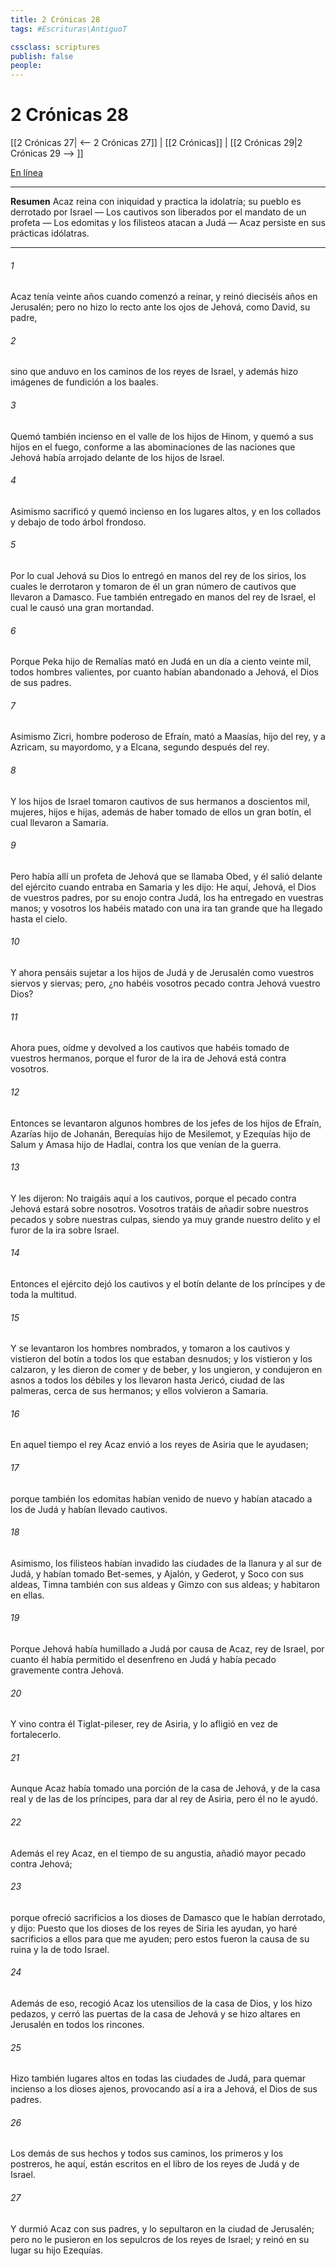 ```yaml
---
title: 2 Crónicas 28
tags: #Escrituras\AntiguoT

cssclass: scriptures
publish: false
people:
---
```


# 2 Crónicas 28
[[2 Crónicas 27| <-- 2 Crónicas 27]] | [[2 Crónicas]] | [[2 Crónicas 29|2 Crónicas 29 --> ]]

[En línea](https://churchofjesuschrist.org/study/scriptures/ot/2-chr/28?lang=spa)

---
__Resumen__
Acaz reina con iniquidad y practica la idolatría; su pueblo es derrotado por Israel — Los cautivos son liberados por el mandato de un profeta — Los edomitas y los filisteos atacan a Judá — Acaz persiste en sus prácticas idólatras.

---
###### 1 
Acaz tenía veinte años cuando comenzó a reinar, y reinó dieciséis años en Jerusalén; pero no hizo lo recto ante los ojos de Jehová, como David, su padre,

###### 2 
sino que anduvo en los caminos de los reyes de Israel, y además hizo imágenes de fundición a los baales.

###### 3 
Quemó también incienso en el valle de los hijos de Hinom, y quemó a sus hijos en el fuego, conforme a las abominaciones de las naciones que Jehová había arrojado delante de los hijos de Israel.

###### 4 
Asimismo sacrificó y quemó incienso en los lugares altos, y en los collados y debajo de todo árbol frondoso.

###### 5 
Por lo cual Jehová su Dios lo entregó en manos del rey de los sirios, los cuales le derrotaron y tomaron de él un gran número de cautivos que llevaron a Damasco. Fue también entregado en manos del rey de Israel, el cual le causó una gran mortandad.

###### 6 
Porque Peka hijo de Remalías mató en Judá en un día a ciento veinte mil, todos hombres valientes, por cuanto habían abandonado a Jehová, el Dios de sus padres.

###### 7 
Asimismo Zicri, hombre poderoso de Efraín, mató a Maasías, hijo del rey, y a Azricam, su mayordomo, y a Elcana, segundo después del rey.

###### 8 
Y los hijos de Israel tomaron cautivos de sus hermanos a doscientos mil, mujeres, hijos e hijas, además de haber tomado de ellos un gran botín, el cual llevaron a Samaria.

###### 9 
Pero había allí un profeta de Jehová que se llamaba Obed, y él salió delante del ejército cuando entraba en Samaria y les dijo: He aquí, Jehová, el Dios de vuestros padres, por su enojo contra Judá, los ha entregado en vuestras manos; y vosotros los habéis matado con una ira tan grande que ha llegado hasta el cielo.

###### 10 
Y ahora pensáis sujetar a los hijos de Judá y de Jerusalén como vuestros siervos y siervas; pero, ¿no habéis vosotros pecado contra Jehová vuestro Dios?

###### 11 
Ahora pues, oídme y devolved a los cautivos que habéis tomado de vuestros hermanos, porque el furor de la ira de Jehová está contra vosotros.

###### 12 
Entonces se levantaron algunos hombres de los jefes de los hijos de Efraín, Azarías hijo de Johanán, Berequías hijo de Mesilemot, y Ezequías hijo de Salum y Amasa hijo de Hadlai, contra los que venían de la guerra.

###### 13 
Y les dijeron: No traigáis aquí a los cautivos, porque el pecado contra Jehová estará sobre nosotros. Vosotros tratáis de añadir sobre nuestros pecados y sobre nuestras culpas, siendo ya muy grande nuestro delito y el furor de la ira sobre Israel.

###### 14 
Entonces el ejército dejó los cautivos y el botín delante de los príncipes y de toda la multitud.

###### 15 
Y se levantaron los hombres nombrados, y tomaron a los cautivos y vistieron del botín a todos los que estaban desnudos; y los vistieron y los calzaron, y les dieron de comer y de beber, y los ungieron, y condujeron en asnos a todos los débiles y los llevaron hasta Jericó, ciudad de las palmeras, cerca de sus hermanos; y ellos volvieron a Samaria.

###### 16 
En aquel tiempo el rey Acaz envió  a los reyes de Asiria que le ayudasen;

###### 17 
porque también los edomitas habían venido de nuevo y habían atacado a los de Judá y habían llevado cautivos.

###### 18 
Asimismo, los filisteos habían invadido las ciudades de la llanura y al sur de Judá, y habían tomado Bet-semes, y Ajalón, y Gederot, y Soco con sus aldeas, Timna también con sus aldeas y Gimzo con sus aldeas; y habitaron en ellas.

###### 19 
Porque Jehová había humillado a Judá por causa de Acaz, rey de Israel, por cuanto él había permitido el desenfreno en Judá y había pecado gravemente contra Jehová.

###### 20 
Y vino contra él Tiglat-pileser, rey de Asiria, y lo afligió en vez de fortalecerlo.

###### 21 
Aunque Acaz había tomado una porción  de la casa de Jehová, y de la casa real y de las de los príncipes, para dar al rey de Asiria, pero él no le ayudó.

###### 22 
Además el rey Acaz, en el tiempo de su angustia, añadió mayor pecado contra Jehová;

###### 23 
porque ofreció sacrificios a los dioses de Damasco que le habían derrotado, y dijo: Puesto que los dioses de los reyes de Siria les ayudan, yo  haré sacrificios a ellos para que me ayuden; pero estos fueron la causa de su ruina y la de todo Israel.

###### 24 
Además de eso, recogió Acaz los utensilios de la casa de Dios, y los hizo pedazos, y cerró las puertas de la casa de Jehová y se hizo altares en Jerusalén en todos los rincones.

###### 25 
Hizo también lugares altos en todas las ciudades de Judá, para quemar incienso a los dioses ajenos, provocando así a ira a Jehová, el Dios de sus padres.

###### 26 
Los demás de sus hechos y todos sus caminos, los primeros y los postreros, he aquí, están escritos en el libro de los reyes de Judá y de Israel.

###### 27 
Y durmió Acaz con sus padres, y lo sepultaron en la ciudad de Jerusalén; pero no le pusieron en los sepulcros de los reyes de Israel; y reinó en su lugar su hijo Ezequías.

